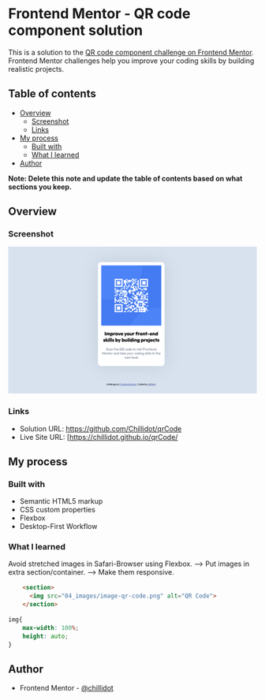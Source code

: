 # Frontend Mentor - QR code component solution

This is a solution to the [QR code component challenge on Frontend Mentor](https://www.frontendmentor.io/challenges/qr-code-component-iux_sIO_H). Frontend Mentor challenges help you improve your coding skills by building realistic projects. 

## Table of contents

- [Overview](#overview)
  - [Screenshot](#screenshot)
  - [Links](#links)
- [My process](#my-process)
  - [Built with](#built-with)
  - [What I learned](#what-i-learned)
- [Author](#author)

**Note: Delete this note and update the table of contents based on what sections you keep.**

## Overview

### Screenshot

![](04_images/screenshot.png)

### Links

- Solution URL: https://github.com/Chillidot/qrCode
- Live Site URL: [https://chillidot.github.io/qrCode/

## My process

### Built with

- Semantic HTML5 markup
- CSS custom properties
- Flexbox
- Desktop-First Workflow

### What I learned

Avoid stretched images in Safari-Browser using Flexbox.
--> Put images in extra section/container.
--> Make them responsive.

```html
    <section>
      <img src="04_images/image-qr-code.png" alt="QR Code">
    </section>
```
```css
img{
    max-width: 100%;
    height: auto;
}
```

## Author

- Frontend Mentor - [@chillidot](https://www.frontendmentor.io/profile/chillidot)